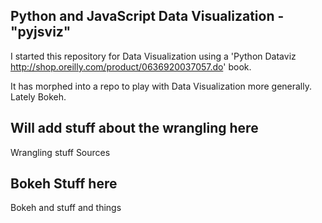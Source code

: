 Python and JavaScript Data Visualization - "pyjsviz"
----------------------------------------------------

I started this repository for Data Visualization using a 'Python Dataviz <http://shop.oreilly.com/product/0636920037057.do>' book.

It has morphed into a repo to play with Data Visualization more generally.
Lately Bokeh.

Will add stuff about the wrangling here
---------------------------------------

Wrangling stuff
Sources

Bokeh Stuff here
----------------

Bokeh and stuff and things




